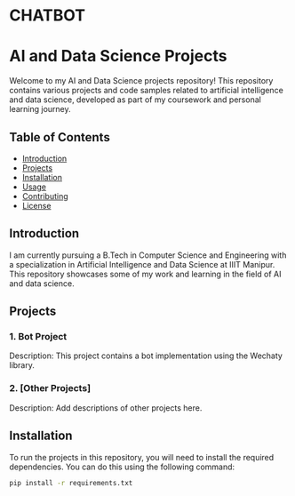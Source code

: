 # CHATBOT
# AI and Data Science Projects

Welcome to my AI and Data Science projects repository! This repository contains various projects and code samples related to artificial intelligence and data science, developed as part of my coursework and personal learning journey.

## Table of Contents

- [Introduction](#introduction)
- [Projects](#projects)
- [Installation](#installation)
- [Usage](#usage)
- [Contributing](#contributing)
- [License](#license)

## Introduction

I am currently pursuing a B.Tech in Computer Science and Engineering with a specialization in Artificial Intelligence and Data Science at IIIT Manipur. This repository showcases some of my work and learning in the field of AI and data science.

## Projects

### 1. Bot Project
Description: This project contains a bot implementation using the Wechaty library.

### 2. [Other Projects]
Description: Add descriptions of other projects here.

## Installation

To run the projects in this repository, you will need to install the required dependencies. You can do this using the following command:

```bash
pip install -r requirements.txt
